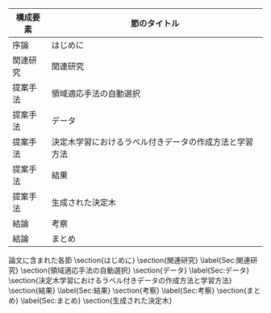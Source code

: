 構成要素 | 節のタイトル
 --- | --- 
序論 | はじめに
関連研究 | 関連研究
提案手法 | 領域適応手法の自動選択
提案手法 | データ
提案手法 | 決定木学習におけるラベル付きデータの作成方法と学習方法
提案手法 | 結果
提案手法 | 生成された決定木
結論 | 考察
結論 | まとめ

論文に含まれた各節
\section{はじめに}
\section{関連研究} \label{Sec:関連研究}
\section{領域適応手法の自動選択}
\section{データ} \label{Sec:データ}
\section{決定木学習におけるラベル付きデータの作成方法と学習方法}
\section{結果} \label{Sec:結果}
\section{考察} \label{Sec:考察}
\section{まとめ} \label{Sec:まとめ}
\section{生成された決定木}
